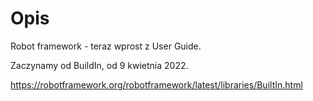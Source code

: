 # Opis
Robot framework - teraz wprost z User Guide.

Zaczynamy od BuildIn, od 9 kwietnia 2022.


https://robotframework.org/robotframework/latest/libraries/BuiltIn.html
